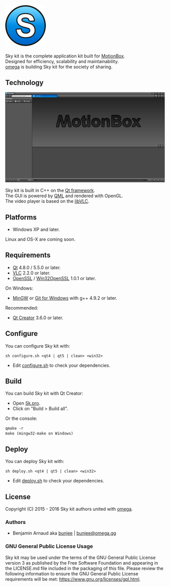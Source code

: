 <a href="http://omega.gg/MotionBox/sources"><img src="dist/pictures/Sk.png" alt="Sky kit" width="128px"></a>
---

Sky kit is the complete application kit built for [MotionBox](http://omega.gg/MotionBox).<br>
Designed for efficiency, scalability and maintainability.<br>
[omega](http://omega.gg/about) is building Sky kit for the society of sharing.<br>

## Technology
<a href="http://omega.gg/MotionBox/what"><img src="dist/pictures/MotionBox.png" alt="MotionBox" width="512px"></a>

Sky kit is built in C++ on the [Qt framework](http://github.com/qtproject).<br>
The GUI is powered by [QML](http://github.com/qtproject/qtdeclarative) and rendered with OpenGL.<br>
The video player is based on the [libVLC](http://github.com/videolan/vlc).<br>

## Platforms

- Windows XP and later.

Linux and OS-X are coming soon.

## Requirements

- [Qt](http://download.qt.io/official_releases/qt) 4.8.0 / 5.5.0 or later.
- [VLC](http://download.videolan.org/pub/videolan/vlc) 2.2.0 or later.
- [OpenSSL](http://www.openssl.org/source) / [Win32OpenSSL](http://slproweb.com/products/Win32OpenSSL.html) 1.0.1 or later.

On Windows:
- [MinGW](http://sourceforge.net/projects/mingw) or [Git for Windows](https://git-for-windows.github.io) with g++ 4.9.2 or later.

Recommended:
- [Qt Creator](http://download.qt.io/official_releases/qtcreator) 3.6.0 or later.

## Configure

You can configure Sky kit with:

    sh configure.sh <qt4 | qt5 | clean> <win32>

- Edit [configure.sh](configure.sh) to check your dependencies.

## Build

You can build Sky kit with Qt Creator:
- Open [Sk.pro](Sk.pro).
- Click on "Build > Build all".

Or the console:

    qmake -r
    make (mingw32-make on Windows)

## Deploy

You can deploy Sky kit with:

    sh deploy.sh <qt4 | qt5 | clean> <win32>

- Edit [deploy.sh](deploy.sh) to check your dependencies.

## License

Copyright (C) 2015 - 2016 Sky kit authors united with [omega](http://omega.gg/about).

### Authors

- Benjamin Arnaud aka [bunjee](http://bunjee.me) | <bunjee@omega.gg>

### GNU General Public License Usage

Sky kit may be used under the terms of the GNU General Public License version 3 as published
by the Free Software Foundation and appearing in the LICENSE.md file included in the packaging
of this file. Please review the following information to ensure the GNU General Public License
requirements will be met: https://www.gnu.org/licenses/gpl.html.
